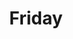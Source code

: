 ---
IMPORTANT: WHEN A VALUE CONTAINS A COLON FOLLOWED BY A SPACE, YOU MUST USE &#58;

layout: sermon
title: Friday

sermon: Water From the Last Resort
speaker: Pastor Harold Kim
scripture: Exodus 17:1-7
series: Retreat
---